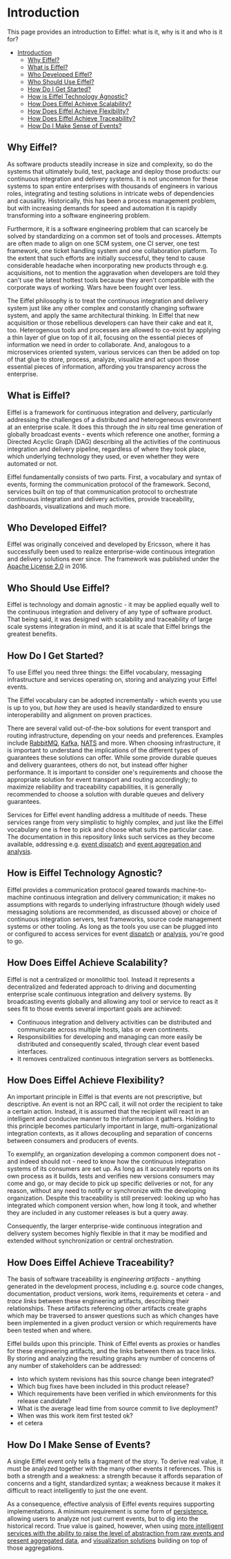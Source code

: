 <!---
   Copyright 2017-2022 Ericsson AB and others.
   For a full list of individual contributors, please see the commit history.

   Licensed under the Apache License, Version 2.0 (the "License");
   you may not use this file except in compliance with the License.
   You may obtain a copy of the License at

       http://www.apache.org/licenses/LICENSE-2.0

   Unless required by applicable law or agreed to in writing, software
   distributed under the License is distributed on an "AS IS" BASIS,
   WITHOUT WARRANTIES OR CONDITIONS OF ANY KIND, either express or implied.
   See the License for the specific language governing permissions and
   limitations under the License.
--->

# Introduction

This page provides an introduction to Eiffel: what is it, why is it and who is it for?

<!-- TOC -->

- [Introduction](#introduction)
  - [Why Eiffel?](#why-eiffel)
  - [What is Eiffel?](#what-is-eiffel)
  - [Who Developed Eiffel?](#who-developed-eiffel)
  - [Who Should Use Eiffel?](#who-should-use-eiffel)
  - [How Do I Get Started?](#how-do-i-get-started)
  - [How is Eiffel Technology Agnostic?](#how-is-eiffel-technology-agnostic)
  - [How Does Eiffel Achieve Scalability?](#how-does-eiffel-achieve-scalability)
  - [How Does Eiffel Achieve Flexibility?](#how-does-eiffel-achieve-flexibility)
  - [How Does Eiffel Achieve Traceability?](#how-does-eiffel-achieve-traceability)
  - [How Do I Make Sense of Events?](#how-do-i-make-sense-of-events)

<!-- /TOC -->

## Why Eiffel?
As software products steadily increase in size and complexity, so do the systems that ultimately build, test, package and deploy those products: our continuous integration and delivery systems. It is not uncommon for these systems to span entire enterprises with thousands of engineers in various roles, integrating and testing solutions in intricate webs of dependencies and causality. Historically, this has been a process management problem, but with increasing demands for speed and automation it is rapidly transforming into a software engineering problem.

Furthermore, it is a software engineering problem that can scarcely be solved by standardizing on a common set of tools and processes. Attempts are often made to align on one SCM system, one CI server, one test framework, one ticket handling system and one collaboration platform. To the extent that such efforts are initially successful, they tend to cause considerable headache when incorporating new products through e.g. acquisitions, not to mention the aggravation when developers are told they can't use the latest hottest tools because they aren't compatible with the corporate ways of working. Wars have been fought over less.

The Eiffel philosophy is to treat the continuous integration and delivery system just like any other complex and constantly changing software system, and apply the same architectural thinking. In Eiffel that new acquisition or those rebellious developers can have their cake and eat it, too. Heterogenous tools and processes are allowed to co-exist by applying a thin layer of glue on top of it all, focusing on the essential pieces of information we need in order to collaborate. And, analogous to a microservices oriented system, various services can then be added on top of that glue to store, process, analyze, visualize and act upon those essential pieces of information, affording you transparency across the enterprise.

## What is Eiffel?
Eiffel is a framework for continuous integration and delivery, particularly addressing the challenges of a distributed and heterogeneous environment at an enterprise scale. It does this through the _in situ_ real time generation of globally broadcast events - events which reference one another, forming a Directed Acyclic Graph (DAG) describing all the activities of the continuous integration and delivery pipeline, regardless of where they took place, which underlying technology they used, or even whether they were automated or not.

Eiffel fundamentally consists of two parts. First, a vocabulary and syntax of events, forming the communication protocol of the framework. Second, services built on top of that communication protocol to orchestrate continuous integration and delivery activities, provide traceability, dashboards, visualizations and much more.

## Who Developed Eiffel?
Eiffel was originally conceived and developed by Ericsson, where it has successfully been used to realize enterprise-wide continuous integration and delivery solutions ever since. The framework was published under the [Apache License 2.0](../LICENSE) in 2016.

## Who Should Use Eiffel?
Eiffel is technology and domain agnostic - it may be applied equally well to the continuous integration and delivery of any type of software product. That being said, it was designed with scalability and traceability of large scale systems integration in mind, and it is at scale that Eiffel brings the greatest benefits.

## How Do I Get Started?
To use Eiffel you need three things: the Eiffel vocabulary, messaging infrastructure and services operating on, storing and analyzing your Eiffel events.

The Eiffel vocabulary can be adopted incrementally - which events you use is up to you, but _how_ they are used is heavily standardized to ensure interoperability and alignment on proven practices.

There are several valid out-of-the-box solutions for event transport and routing infrastructure, depending on your needs and preferences. Examples include [RabbitMQ](https://www.rabbitmq.com/), [Kafka](http://kafka.apache.org/), [NATS](http://nats.io/) and more. When choosing infrastructure, it is important to understand the implications of the different types of guarantees these solutions can offer. While some provide durable queues and delivery guarantees, others do not, but instead offer higher performance. It is important to consider one's requirements and choose the appropriate solution for event transport and routing accordingly; to maximize reliability and traceability capabilities, it is generally recommended to choose a solution with durable queues and delivery guarantees.

Services for Eiffel event handling address a multitude of needs. These services range from very simplistic to highly complex, and just like the Eiffel vocabulary one is free to pick and choose what suits the particular case. The documentation in this repository links such services as they become available, addressing e.g. [event dispatch](https://eiffel-community.github.io/eiffel-sepia/event-publishing.html) and [event aggregation and analysis](https://eiffel-community.github.io/eiffel-sepia/event-analysis.html).

## How is Eiffel Technology Agnostic?
Eiffel provides a communication protocol geared towards machine-to-machine continuous integration and delivery communication; it makes no assumptions with regards to underlying infrastructure (though widely used messaging solutions are recommended, as discussed above) or choice of continuous integration servers, test frameworks, source code management systems or other tooling. As long as the tools you use can be plugged into or configured to access services for event [dispatch](https://eiffel-community.github.io/eiffel-sepia/event-publishing.html) or [analysis](https://eiffel-community.github.io/eiffel-sepia/event-analysis.html), you're good to go.

## How Does Eiffel Achieve Scalability?
Eiffel is not a centralized or monolithic tool. Instead it represents a decentralized and federated approach to driving and documenting enterprise scale continuous integration and delivery systems. By broadcasting events globally and allowing any tool or service to react as it sees fit to those events several important goals are achieved:
* Continuous integration and delivery activities can be distributed and communicate across multiple hosts, labs or even continents.
* Responsibilities for developing and managing can more easily be distributed and consequently scaled, through clear event based interfaces.
* It removes centralized continuous integration servers as bottlenecks.

## How Does Eiffel Achieve Flexibility?
An important principle in Eiffel is that events are not prescriptive, but descriptive. An event is not an RPC call, it will not order the recipient to take a certain action. Instead, it is assumed that the recipient will react in an intelligent and conducive manner to the information it gathers. Holding to this principle becomes particularly important in large, multi-organizational integration contexts, as it allows decoupling and separation of concerns between consumers and producers of events.

To exemplify, an organization developing a common component does not - and indeed should not - need to know how the continuous integration systems of its consumers are set up. As long as it accurately reports on its own process as it builds, tests and verifies new versions consumers may come and go, or may decide to pick up specific deliveries or not, for any reason, without any need to notify or synchronize with the developing organization. Despite this traceability is still preserved: looking up who has integrated which component version when, how long it took, and whether they are included in any customer releases is but a query away.

Consequently, the larger enterprise-wide continuous integration and delivery system becomes highly flexible in that it may be modified and extended without synchronization or central orchestration.

## How Does Eiffel Achieve Traceability?
The basis of software traceability is _engineering artifacts_ - anything generated in the development process, including e.g. source code changes, documentation, product versions, work items, requirements et cetera - and _trace links_ between these engineering artifacts, describing their relationships. These artifacts referencing other artifacts create graphs which may be traversed to answer questions such as which changes have been implemented in a given product version or which requirements have been tested when and where.

Eiffel builds upon this principle. Think of Eiffel events as proxies or handles for these engineering artifacts, and the links between them as trace links. By storing and analyzing the resulting graphs any number of concerns of any number of stakeholders can be addressed:
* Into which system revisions has this source change been integrated?
* Which bug fixes have been included in this product release?
* Which requirements have been verified in which environments for this release candidate?
* What is the average lead time from source commit to live deployment?
* When was this work item first tested ok?
* et cetera

## How Do I Make Sense of Events?
A single Eiffel event only tells a fragment of the story. To derive real value, it must be analyzed together with the many other events it references. This is both a strength and a weakness: a strength because it affords separation of concerns and a tight, standardized syntax; a weakness because it makes it difficult to react intelligently to just the one event.

As a consequence, effective analysis of Eiffel events requires supporting implementations. A minimum requirement is some form of [persistence](https://eiffel-community.github.io/eiffel-sepia/event-persistence.html), allowing users to analyze not just current events, but to dig into the historical record. True value is gained, however, when using [more intelligent services with the ability to raise the level of abstraction from raw events and present aggregated data](https://eiffel-community.github.io/eiffel-sepia/event-analysis.html), and [visualization solutions](https://eiffel-community.github.io/eiffel-sepia/event-presentation.html) building on top of those aggregations.
